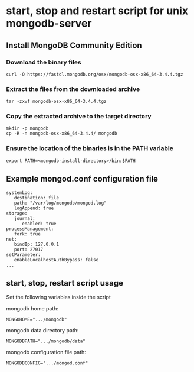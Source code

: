 # start, stop and restart script for unix mongodb-server

## Install MongoDB Community Edition

### Download the binary files
```
curl -O https://fastdl.mongodb.org/osx/mongodb-osx-x86_64-3.4.4.tgz
```

### Extract the files from the downloaded archive
```
tar -zxvf mongodb-osx-x86_64-3.4.4.tgz
```

### Copy the extracted archive to the target directory
```
mkdir -p mongodb
cp -R -n mongodb-osx-x86_64-3.4.4/ mongodb
```

### Ensure the location of the binaries is in the PATH variable
```
export PATH=<mongodb-install-directory>/bin:$PATH
```

## Example mongod.conf configuration file
```
systemLog:
   destination: file
   path: "/var/log/mongodb/mongod.log"
   logAppend: true
storage:
   journal:
      enabled: true
processManagement:
   fork: true
net:
   bindIp: 127.0.0.1
   port: 27017
setParameter:
   enableLocalhostAuthBypass: false
...
```

## start, stop, restart script usage
Set the following variables inside the script

mongodb home path:
```
MONGOHOME=".../mongodb"
```
mongodb data directory path:
```
MONGODBPATH=".../mongodb/data"
```
mongodb configuration file path:
```
MONGODBCONFIG=".../mongod.conf"
```
